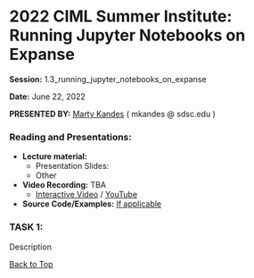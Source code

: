 # 2022 CIML Summer Institute:  Running Jupyter Notebooks on Expanse

**Session:**   1.3_running_jupyter_notebooks_on_expanse

**Date:**  June 22, 2022

**PRESENTED BY:**  [Marty Kandes]( https://www.linkedin.com/in/marty-kandes-b53a34144/)  ( mkandes  @  sdsc.edu ) 

### Reading and Presentations:
* **Lecture material:**
   * Presentation Slides:
   * Other
* **Video Recording:** TBA
   * [Interactive Video]() / [YouTube]()
* **Source Code/Examples:** [If applicable]()

### TASK 1:

Description

[Back to Top](#top)
